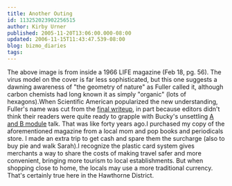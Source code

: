 ```yaml
---
title: Another Outing
id: 113252023902256515
author: Kirby Urner
published: 2005-11-20T13:06:00.000-08:00
updated: 2006-11-15T11:43:47.539-08:00
blog: bizmo_diaries
tags: 
---
```


[](http://photos1.blogger.com/blogger/1134/545/1600/lifevirus.jpg)The above image is from inside a 1966 LIFE magazine (Feb 18, pg. 56). The virus model on the cover is far less sophisticated, but this one suggests a dawning awareness of "the geometry of nature" as Fuller called it, although carbon chemists had long known it as simply "organic" (lots of hexagons).When Scientific American popularized the new understanding, Fuller's name was cut from the [final writeup](http://www.grunch.net/synergetics/virus.html), in part because editors didn't think their readers were quite ready to grapple with Bucky's unsettling [A and B module](http://www.grunch.net/synergetics/modules.html) talk. That was like forty years ago.I purchased my copy of the aforementioned magazine from a local mom and pop books and periodicals store. I made an extra trip to get cash and spare them the surcharge (also to buy pie and walk Sarah).I recognize the plastic card system gives merchants a way to share the costs of making travel safer and more convenient, bringing more tourism to local establishments. But when shopping close to home, the locals may use a more traditional currency. That's certainly true here in the Hawthorne District.